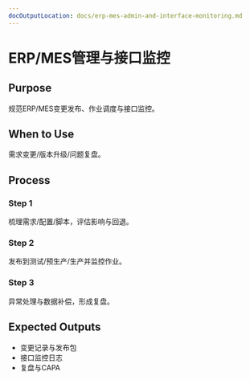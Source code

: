 ```yaml
---
docOutputLocation: docs/erp-mes-admin-and-interface-monitoring.md
---
```


# ERP/MES管理与接口监控

## Purpose

规范ERP/MES变更发布、作业调度与接口监控。

## When to Use

需求变更/版本升级/问题复盘。

## Process

### Step 1

梳理需求/配置/脚本，评估影响与回退。

### Step 2

发布到测试/预生产/生产并监控作业。

### Step 3

异常处理与数据补偿，形成复盘。

## Expected Outputs

- 变更记录与发布包
- 接口监控日志
- 复盘与CAPA
